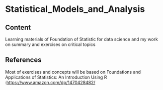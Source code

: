 # Statistical_Models_and_Analysis
## Content
Learning materials of Foundation of Statistic for data science and my work on summary and exercises on critical topics 
## References
Most of exercises and concepts will be based on Foundations and Applications of Statistics: An Introduction Using R :https://www.amazon.com/dp/1470428482/
